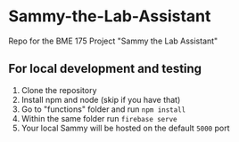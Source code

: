 # Sammy-the-Lab-Assistant
Repo for the BME 175 Project "Sammy the Lab Assistant"


## For local development and testing
1. Clone the repository
2. Install npm and node (skip if you have that)
3. Go to "functions" folder and run `npm install`
4. Within the same folder run `firebase serve`
5. Your local Sammy will be hosted on the default `5000` port
